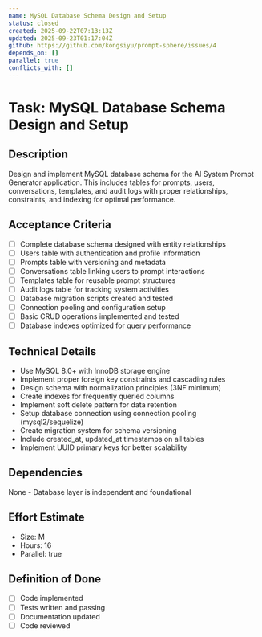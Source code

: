 ```yaml
---
name: MySQL Database Schema Design and Setup
status: closed
created: 2025-09-22T07:13:13Z
updated: 2025-09-23T01:17:04Z
github: https://github.com/kongsiyu/prompt-sphere/issues/4
depends_on: []
parallel: true
conflicts_with: []
---
```


# Task: MySQL Database Schema Design and Setup

## Description
Design and implement MySQL database schema for the AI System Prompt Generator application. This includes tables for prompts, users, conversations, templates, and audit logs with proper relationships, constraints, and indexing for optimal performance.

## Acceptance Criteria
- [ ] Complete database schema designed with entity relationships
- [ ] Users table with authentication and profile information
- [ ] Prompts table with versioning and metadata
- [ ] Conversations table linking users to prompt interactions
- [ ] Templates table for reusable prompt structures
- [ ] Audit logs table for tracking system activities
- [ ] Database migration scripts created and tested
- [ ] Connection pooling and configuration setup
- [ ] Basic CRUD operations implemented and tested
- [ ] Database indexes optimized for query performance

## Technical Details
- Use MySQL 8.0+ with InnoDB storage engine
- Implement proper foreign key constraints and cascading rules
- Design schema with normalization principles (3NF minimum)
- Create indexes for frequently queried columns
- Implement soft delete pattern for data retention
- Setup database connection using connection pooling (mysql2/sequelize)
- Create migration system for schema versioning
- Include created_at, updated_at timestamps on all tables
- Implement UUID primary keys for better scalability

## Dependencies
None - Database layer is independent and foundational

## Effort Estimate
- Size: M
- Hours: 16
- Parallel: true

## Definition of Done
- [ ] Code implemented
- [ ] Tests written and passing
- [ ] Documentation updated
- [ ] Code reviewed
